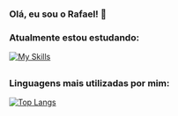 ### Olá, eu sou o Rafael! 👋
### Atualmente estou estudando:
[![My Skills](https://skillicons.dev/icons?i=js,html,css)](https://skillicons.dev)
##
### Linguagens mais utilizadas por mim:
[![Top Langs](https://github-readme-stats.vercel.app/api/top-langs/?username=rafaelffz&layout=compact&theme=midnight-purple)](https://github.com/rafaelffz)
  

<!--
**rafaelffz/rafaelffz** is a ✨ _special_ ✨ repository because its `README.md` (this file) appears on your GitHub profile.

Here are some ideas to get you started:

- 🔭 I’m currently working on ...
- 🌱 I’m currently learning ...
- 👯 I’m looking to collaborate on ...
- 🤔 I’m looking for help with ...
- 💬 Ask me about ...
- 📫 How to reach me: ...
- 😄 Pronouns: ...
- ⚡ Fun fact: ...
-->
